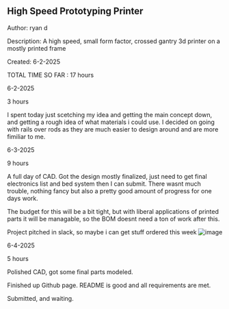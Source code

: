 ## High Speed Prototyping Printer
Author: ryan d

Description: A high speed, small form factor, crossed gantry 3d printer on a mostly printed frame

Created: 6-2-2025

TOTAL TIME SO FAR : 17 hours

6-2-2025

3 hours

I spent today just scetching my idea and getting the main concept down, and getting a rough idea of what materials i could use. I decided on going with rails over rods as they are much easier to design around and are more fimiliar to me.

6-3-2025

9 hours

A full day of CAD. Got the design mostly finalized, just need to get final electronics list and bed system then I can submit. There wasnt much trouble, nothing fancy but also a pretty good amount of progress for one days work.

The budget for this will be a bit tight, but with liberal applications of printed parts it will be managable, so the BOM doesnt need a ton of work after this.

Project pitched in slack, so maybe i can get stuff ordered this week
![image](https://github.com/user-attachments/assets/67dd3ba9-9855-4d6f-ade2-015616e98534)

6-4-2025

5 hours

Polished CAD, got some final parts modeled.

Finished up Github page. README is good and all requirements are met.

Submitted, and waiting.






